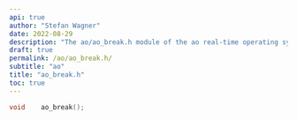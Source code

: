 ```yaml
---
api: true
author: "Stefan Wagner"
date: 2022-08-29
description: "The ao/ao_break.h module of the ao real-time operating system."
draft: true
permalink: /ao/ao_break.h/ 
subtitle: "ao"
title: "ao_break.h"
toc: true
---
```


```c
void    ao_break();

```
